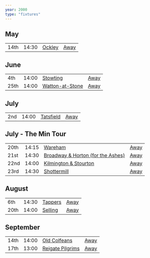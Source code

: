 ```yaml
---
year: 2000
type: "fixtures"
---
```


## May

|  |  |  |  |
|:---|:---|:---|:---|
| 14th | 14:30 | [Ockley](/2000/ockley) | [Away](https://goo.gl/maps/vmhvFhbrVZGrsXAAA) |

## June

|  |  |  |  |
|:---|:---|:---|:---|
| 4th | 14:00 | [Stowting](/2000/stowting) | [Away](https://goo.gl/maps/A5HTfBKbD44fwSDq7) |
| 25th | 14:00 | [Watton-at-Stone](/2000/watton-at-stone) | [Away](https://goo.gl/maps/JPBQawMsjLgYtVHk9) |

## July

|  |  |  |  |
|:---|:---|:---|:---|
| 2nd | 14:00 | [Tatsfield](/2000/tatsfield) | [Away](https://goo.gl/maps/U9dz6eSd2xoKyCbLA) |

## July - The Min Tour

|  |  |  |  |
|:---|:---|:---|:---|
| 20th | 14:15 | [Wareham](/2000/wareham) | [Away](https://goo.gl/maps/NCMSJcACC3XVjnR27) |
| 21st | 14:30 | [Broadway & Horton (for the Ashes)](/2000/broadway-and-horton) | [Away](https://goo.gl/maps/orv3RETHUX95dBWv7) |
| 22nd | 14:00 | [Kilmington & Stourton](/2000/kilmington-and-stourton) | [Away](https://goo.gl/maps/2Zj7maXqRmipogRA6) |
| 23rd | 14:30 | [Shottermill](/2000/shottermill) | [Away]() |

## August

|  |  |  |  |
|:---|:---|:---|:---|
| 6th | 14:30 | [Tappers](/2000/tappers) | [Away]() |
| 20th | 14:00 | [Selling](/2000/selling) | [Away](https://goo.gl/maps/pV2tb26PncWLNiBm9) |

## September

|  |  |  |  |
|:---|:---|:---|:---|
| 14th | 14:00 | [Old Colfeans](/2000/old-colfeans) | [Away](https://goo.gl/maps/vhwZEdPcYg4q3f3P8) |
| 17th | 13:00 | [Reigate Pilgrims](/2000/reigate-pilgrims) | [Away](https://goo.gl/maps/z54KDhWLtQreY6xy9) |